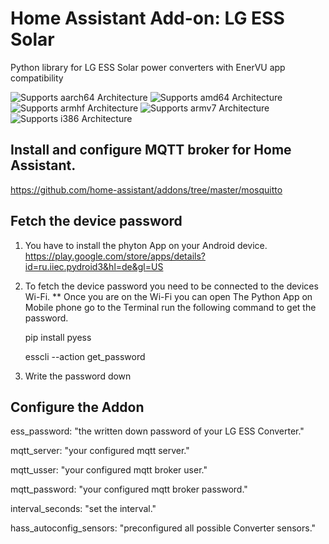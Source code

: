 # Home Assistant Add-on:  LG ESS Solar

Python library for LG ESS Solar power converters with EnerVU app compatibility

![Supports aarch64 Architecture][aarch64-shield] ![Supports amd64 Architecture][amd64-shield] ![Supports armhf Architecture][armhf-shield] ![Supports armv7 Architecture][armv7-shield] ![Supports i386 Architecture][i386-shield]

[aarch64-shield]: https://img.shields.io/badge/aarch64-yes-green.svg
[amd64-shield]: https://img.shields.io/badge/amd64-yes-green.svg
[armhf-shield]: https://img.shields.io/badge/armhf-yes-green.svg
[armv7-shield]: https://img.shields.io/badge/armv7-yes-red.svg
[i386-shield]: https://img.shields.io/badge/i386-yes-red.svg


## Install and configure MQTT broker for Home Assistant.
https://github.com/home-assistant/addons/tree/master/mosquitto

## Fetch the device password
1. You have to install the phyton App on your Android device.
https://play.google.com/store/apps/details?id=ru.iiec.pydroid3&hl=de&gl=US

2. To fetch the device password you need to be connected to the devices Wi-Fi. ** Once you are on the Wi-Fi you can
open The Python App on Mobile phone go to the Terminal run the following command to get the password.

   pip install pyess
   
   esscli --action get_password

3. Write the password down

## Configure the Addon

ess_password: "the written down password of your LG ESS Converter."

mqtt_server: "your configured mqtt server."

mqtt_usser: "your configured mqtt broker user."

mqtt_password: "your configured mqtt broker password."

interval_seconds: "set the interval."

hass_autoconfig_sensors: "preconfigured all possible Converter sensors."

